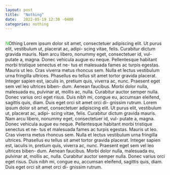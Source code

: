 ```yaml
---
layout: post
title:  "Nothing"
date:   2022-05-19 12:30 -0400
categories: nothing
---
```

<h2></h2>
<p><font color="Purple Lily">N</font>Othing Lorem ipsum dolor sit amet, consectetuer adipiscing
elit. Ut purus elit, vestibulum ut, placerat ac, adipi-
scing vitae, felis. Curabitur dictum gravida mauris.
Nam arcu libero, nonummy eget, consectetuer id, vul-
putate a, magna. Donec vehicula augue eu neque.
Pellentesque habitant morbi tristique senectus et ne-
tus et malesuada fames ac turpis egestas. Mauris ut
leo. Cras viverra metus rhoncus sem. Nulla et lectus
vestibulum urna fringilla ultrices. Phasellus eu tellus
sit amet tortor gravida placerat. Integer sapien est,
iaculis in, pretium quis, viverra ac, nunc. Praesent eget sem vel leo ultrices biben-
dum. Aenean faucibus. Morbi dolor nulla, malesuada eu, pulvinar at, mollis ac,
nulla. Curabitur auctor semper nulla. Donec varius orci eget risus. Duis nibh mi,
congue eu, accumsan eleifend, sagittis quis, diam. Duis eget orci sit amet orci di-
gnissim rutrum. Lorem ipsum dolor sit amet, consectetuer adipiscing
elit. Ut purus elit, vestibulum ut, placerat ac, adipi-
scing vitae, felis. Curabitur dictum gravida mauris.
Nam arcu libero, nonummy eget, consectetuer id, vul-
putate a, magna. Donec vehicula augue eu neque.
Pellentesque habitant morbi tristique senectus et ne-
tus et malesuada fames ac turpis egestas. Mauris ut
leo. Cras viverra metus rhoncus sem. Nulla et lectus
vestibulum urna fringilla ultrices. Phasellus eu tellus
sit amet tortor gravida placerat. Integer sapien est,
iaculis in, pretium quis, viverra ac, nunc. Praesent eget sem vel leo ultrices biben-
dum. Aenean faucibus. Morbi dolor nulla, malesuada eu, pulvinar at, mollis ac,
nulla. Curabitur auctor semper nulla. Donec varius orci eget risus. Duis nibh mi,
congue eu, accumsan eleifend, sagittis quis, diam. Duis eget orci sit amet orci di-
gnissim rutrum. </p>
